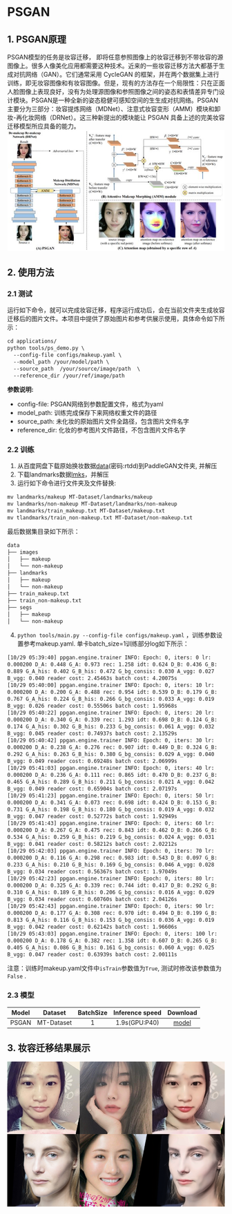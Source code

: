 # PSGAN

## 1. PSGAN原理
PSGAN模型的任务是妆容迁移， 即将任意参照图像上的妆容迁移到不带妆容的源图像上。很多人像美化应用都需要这种技术。近来的一些妆容迁移方法大都基于生成对抗网络（GAN）。它们通常采用 CycleGAN 的框架，并在两个数据集上进行训练，即无妆容图像和有妆容图像。但是，现有的方法存在一个局限性：只在正面人脸图像上表现良好，没有为处理源图像和参照图像之间的姿态和表情差异专门设计模块。PSGAN是一种全新的姿态稳健可感知空间的生生成对抗网络。PSGAN 主要分为三部分：妆容提炼网络（MDNet）、注意式妆容变形（AMM）模块和卸妆-再化妆网络（DRNet）。这三种新提出的模块能让 PSGAN 具备上述的完美妆容迁移模型所应具备的能力。
![](../imgs/psgan_arc.png)

## 2. 使用方法
### 2.1 测试
运行如下命令，就可以完成妆容迁移，程序运行成功后，会在当前文件夹生成妆容迁移后的图片文件。本项目中提供了原始图片和参考供展示使用，具体命令如下所示：

```
cd applications/
python tools/ps_demo.py \  
  --config-file configs/makeup.yaml \
  --model_path /your/model/path \
  --source_path  /your/source/image/path  \
  --reference_dir /your/ref/image/path
```
**参数说明:**
- config-file: PSGAN网络到参数配置文件，格式为yaml
- model_path: 训练完成保存下来网络权重文件的路径
- source_path: 未化妆的原始图片文件全路径，包含图片文件名字
- reference_dir: 化妆的参考图片文件路径，不包含图片文件名字

### 2.2 训练
1. 从百度网盘下载原始换妆数据[data](https://pan.baidu.com/s/1ZF-DN9PvbBteOSfQodWnyw)(密码:rtdd)到PaddleGAN文件夹, 并解压
2. 下载landmarks数据[lmks](https://paddlegan.bj.bcebos.com/landmarks.tar)，并解压
3. 运行如下命令进行文件夹及文件替换:
```
mv landmarks/makeup MT-Dataset/landmarks/makeup
mv landmarks/non-makeup MT-Dataset/landmarks/non-makeup
mv landmarks/train_makeup.txt MT-Dataset/makeup.txt
mv tlandmarks/train_non-makeup.txt MT-Dataset/non-makeup.txt
```

最后数据集目录如下所示：
```
data
├── images
│   ├── makeup
│   └── non-makeup
├── landmarks
│   ├── makeup
│   └── non-makeup
├── train_makeup.txt
├── train_non-makeup.txt
├── segs
│   ├── makeup
│   └── non-makeup
```

4. `python tools/main.py --config-file configs/makeup.yaml` ，训练参数设置参考makeup.yaml.
单卡batch_size=1训练部分log如下所示：
```
[10/29 05:39:40] ppgan.engine.trainer INFO: Epoch: 0, iters: 0 lr: 0.000200 D_A: 0.448 G_A: 0.973 rec: 1.258 idt: 0.624 D_B: 0.436 G_B: 0.889 G_A_his: 0.402 G_B_his: 0.472 G_bg_consis: 0.030 A_vgg: 0.027 B_vgg: 0.040 reader cost: 2.45463s batch cost: 4.20075s
[10/29 05:40:00] ppgan.engine.trainer INFO: Epoch: 0, iters: 10 lr: 0.000200 D_A: 0.200 G_A: 0.488 rec: 0.954 idt: 0.539 D_B: 0.179 G_B: 0.767 G_A_his: 0.224 G_B_his: 0.266 G_bg_consis: 0.033 A_vgg: 0.019 B_vgg: 0.026 reader cost: 0.55506s batch cost: 1.95968s
[10/29 05:40:22] ppgan.engine.trainer INFO: Epoch: 0, iters: 20 lr: 0.000200 D_A: 0.340 G_A: 0.339 rec: 1.293 idt: 0.698 D_B: 0.124 G_B: 0.174 G_A_his: 0.302 G_B_his: 0.233 G_bg_consis: 0.061 A_vgg: 0.032 B_vgg: 0.045 reader cost: 0.74937s batch cost: 2.13529s
[10/29 05:40:42] ppgan.engine.trainer INFO: Epoch: 0, iters: 30 lr: 0.000200 D_A: 0.238 G_A: 0.276 rec: 0.907 idt: 0.449 D_B: 0.324 G_B: 0.292 G_A_his: 0.263 G_B_his: 0.380 G_bg_consis: 0.029 A_vgg: 0.040 B_vgg: 0.049 reader cost: 0.69248s batch cost: 2.06999s
[10/29 05:41:03] ppgan.engine.trainer INFO: Epoch: 0, iters: 40 lr: 0.000200 D_A: 0.236 G_A: 0.111 rec: 0.865 idt: 0.470 D_B: 0.237 G_B: 0.465 G_A_his: 0.289 G_B_his: 0.211 G_bg_consis: 0.021 A_vgg: 0.042 B_vgg: 0.049 reader cost: 0.65904s batch cost: 2.07197s
[10/29 05:41:23] ppgan.engine.trainer INFO: Epoch: 0, iters: 50 lr: 0.000200 D_A: 0.341 G_A: 0.073 rec: 0.698 idt: 0.424 D_B: 0.153 G_B: 0.731 G_A_his: 0.198 G_B_his: 0.180 G_bg_consis: 0.019 A_vgg: 0.032 B_vgg: 0.047 reader cost: 0.52772s batch cost: 1.92949s
[10/29 05:41:43] ppgan.engine.trainer INFO: Epoch: 0, iters: 60 lr: 0.000200 D_A: 0.267 G_A: 0.475 rec: 0.843 idt: 0.462 D_B: 0.266 G_B: 0.534 G_A_his: 0.259 G_B_his: 0.219 G_bg_consis: 0.024 A_vgg: 0.031 B_vgg: 0.041 reader cost: 0.58212s batch cost: 2.02212s
[10/29 05:42:03] ppgan.engine.trainer INFO: Epoch: 0, iters: 70 lr: 0.000200 D_A: 0.116 G_A: 0.298 rec: 0.983 idt: 0.543 D_B: 0.097 G_B: 0.233 G_A_his: 0.210 G_B_his: 0.169 G_bg_consis: 0.046 A_vgg: 0.028 B_vgg: 0.034 reader cost: 0.56367s batch cost: 1.97049s
[10/29 05:42:23] ppgan.engine.trainer INFO: Epoch: 0, iters: 80 lr: 0.000200 D_A: 0.325 G_A: 0.339 rec: 0.744 idt: 0.417 D_B: 0.292 G_B: 0.310 G_A_his: 0.189 G_B_his: 0.206 G_bg_consis: 0.016 A_vgg: 0.029 B_vgg: 0.034 reader cost: 0.60760s batch cost: 2.04126s
[10/29 05:42:43] ppgan.engine.trainer INFO: Epoch: 0, iters: 90 lr: 0.000200 D_A: 0.177 G_A: 0.308 rec: 0.970 idt: 0.494 D_B: 0.199 G_B: 0.813 G_A_his: 0.116 G_B_his: 0.153 G_bg_consis: 0.036 A_vgg: 0.019 B_vgg: 0.042 reader cost: 0.62142s batch cost: 1.96606s
[10/29 05:43:03] ppgan.engine.trainer INFO: Epoch: 0, iters: 100 lr: 0.000200 D_A: 0.178 G_A: 0.382 rec: 1.358 idt: 0.607 D_B: 0.265 G_B: 0.405 G_A_his: 0.086 G_B_his: 0.161 G_bg_consis: 0.060 A_vgg: 0.025 B_vgg: 0.047 reader cost: 0.63939s batch cost: 2.00111s
```
注意：训练时makeup.yaml文件中`isTrain`参数值为`True`, 测试时修改该参数值为`False` .

### 2.3 模型
Model|Dataset|BatchSize|Inference speed|Download
---|:--:|:--:|:--:|:--:
PSGAN|MT-Dataset| 1 | 1.9s(GPU:P40) | [model]()

## 3. 妆容迁移结果展示
![](../imgs/makeup_shifter.png)
